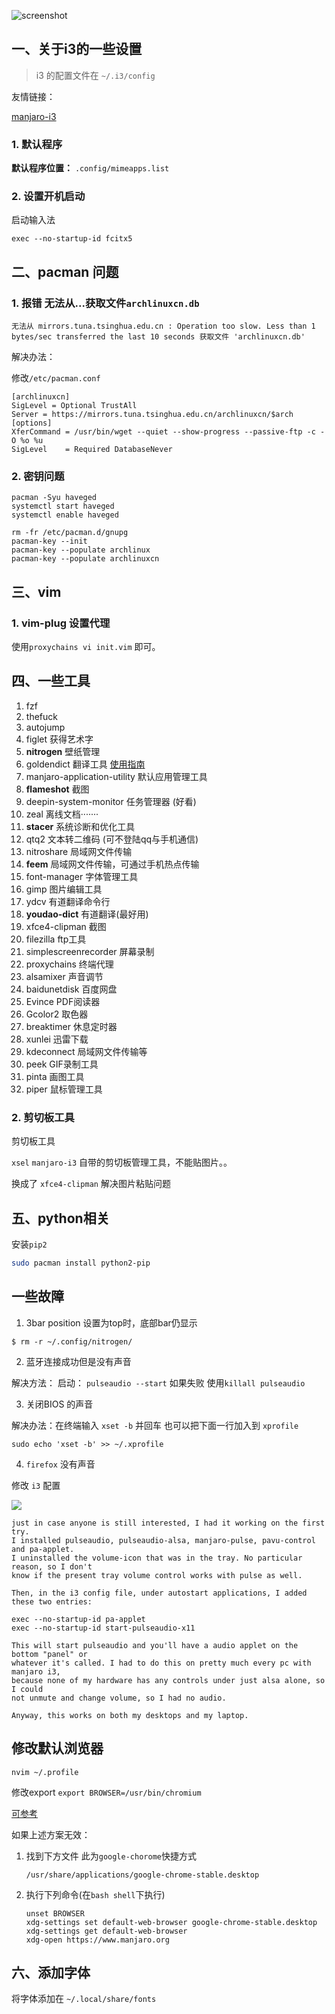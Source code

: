 ![screenshot](https://gitee.com/mayapony/pic-dog/raw/master/imgs/20210513105954.png)

## 一、关于i3的一些设置

> i3 的配置文件在 `~/.i3/config`

友情链接：

[manjaro-i3](https://ld246.com/article/1552717494529)

### 1. 默认程序

**默认程序位置：** `.config/mimeapps.list` 



### 2. 设置开机启动

启动输入法

`exec --no-startup-id fcitx5`



## 二、pacman 问题

### 1. 报错 无法从...获取文件`archlinuxcn.db`

```shell
无法从 mirrors.tuna.tsinghua.edu.cn : Operation too slow. Less than 1 bytes/sec transferred the last 10 seconds 获取文件 'archlinuxcn.db'
```

解决办法：

修改`/etc/pacman.conf`

```shell
[archlinuxcn]
SigLevel = Optional TrustAll
Server = https://mirrors.tuna.tsinghua.edu.cn/archlinuxcn/$arch
[options]
XferCommand = /usr/bin/wget --quiet --show-progress --passive-ftp -c -O %o %u
SigLevel    = Required DatabaseNever
```



### 2. 密钥问题

```shell
pacman -Syu haveged
systemctl start haveged
systemctl enable haveged
 
rm -fr /etc/pacman.d/gnupg
pacman-key --init
pacman-key --populate archlinux
pacman-key --populate archlinuxcn
```

## 三、vim

### 1. vim-plug 设置代理

使用`proxychains vi init.vim` 即可。

## 四、一些工具

1. fzf
2. thefuck
3. autojump
4. figlet 获得艺术字
5. **nitrogen** 壁纸管理
6. goldendict 翻译工具 [使用指南](https://zhuanlan.zhihu.com/p/67156145)
7. manjaro-application-utility 默认应用管理工具
8. **flameshot** 截图
9. deepin-system-monitor 任务管理器 (好看)
10. zeal 离线文档·······
11. **stacer** 系统诊断和优化工具
12. qtq2 文本转二维码 (可不登陆qq与手机通信)
13. nitroshare 局域网文件传输
14. **feem** 局域网文件传输，可通过手机热点传输
15. font-manager 字体管理工具
16. gimp 图片编辑工具
17. ydcv 有道翻译命令行
18. **youdao-dict** 有道翻译(最好用)
19. xfce4-clipman 截图
20. filezilla ftp工具
21. simplescreenrecorder 屏幕录制
22. proxychains 终端代理
23. alsamixer 声音调节
24. baidunetdisk 百度网盘
25. Evince PDF阅读器
26. Gcolor2 取色器
27. breaktimer 休息定时器
28. xunlei 迅雷下载
29. kdeconnect 局域网文件传输等
30. peek GIF录制工具
31. pinta 画图工具
32. piper 鼠标管理工具

### 2. 剪切板工具

剪切板工具

`xsel` `manjaro-i3` 自带的剪切板管理工具，不能贴图片。。

换成了 `xfce4-clipman` 解决图片粘贴问题

## 五、python相关

安装`pip2` 

```bash
sudo pacman install python2-pip
```

## 一些故障

1. 3bar position 设置为top时，底部bar仍显示

```shell
$ rm -r ~/.config/nitrogen/
```

2. 蓝牙连接成功但是没有声音

解决方法：
启动： `pulseaudio --start`  如果失败 使用`killall pulseaudio`

3. 关闭BIOS 的声音

解决办法：在终端输入 `xset -b` 并回车
也可以把下面一行加入到 `xprofile`

```shell
sudo echo 'xset -b' >> ~/.xprofile
```

4. `firefox` 没有声音

修改 `i3` 配置

![](https://gitee.com/mayapony/pic-dog/raw/master/imgs/20210615160204.png)

```
just in case anyone is still interested, I had it working on the first try.
I installed pulseaudio, pulseaudio-alsa, manjaro-pulse, pavu-control and pa-applet.
I uninstalled the volume-icon that was in the tray. No particular reason, so I don't
know if the present tray volume control works with pulse as well.

Then, in the i3 config file, under autostart applications, I added these two entries:

exec --no-startup-id pa-applet
exec --no-startup-id start-pulseaudio-x11

This will start pulseaudio and you'll have a audio applet on the bottom "panel" or
whatever it's called. I had to do this on pretty much every pc with manjaro i3,
because none of my hardware has any controls under just alsa alone, so I could
not unmute and change volume, so I had no audio.

Anyway, this works on both my desktops and my laptop.
```



## 修改默认浏览器

```shell
nvim ~/.profile
```

修改export `export BROWSER=/usr/bin/chromium`

[可参考](https://www.rockyourucode.com/change-the-default-browser-in-i3-manjaro-linux/)

如果上述方案无效：

1. 找到下方文件 此为`google-chorome`快捷方式

   `/usr/share/applications/google-chrome-stable.desktop`

2. 执行下列命令(在`bash shell`下执行)

   ```shell
   unset BROWSER
   xdg-settings set default-web-browser google-chrome-stable.desktop
   xdg-settings get default-web-browser
   xdg-open https://www.manjaro.org
   ```

## 六、添加字体

将字体添加在 `~/.local/share/fonts` 
